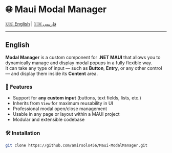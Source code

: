 # 🌐 Maui Modal Manager

[🇺🇸 English](README-en.md) | [🇮🇷 فارسی](README-fa.md)

---

## English
<a name="english"></a>

**Modal Manager** is a custom component for **.NET MAUI** that allows you to dynamically manage and display modal popups in a fully flexible way.  
It can take any type of input — such as **Button**, **Entry**, or any other control — and display them inside its **Content** area.

### 🚀 Features
- Support for **any custom input** (buttons, text fields, lists, etc.)
- Inherits from `View` for maximum reusability in UI
- Professional modal open/close management
- Usable in any page or layout within a MAUI project
- Modular and extensible codebase

### 🛠 Installation
```bash
git clone https://github.com/amirsolo456/Maui-ModalManager.git
